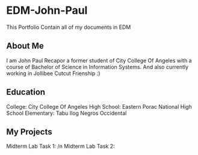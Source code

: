 # EDM-John-Paul
This Portfolio Contain all of my documents in EDM
## About Me
I am John Paul Recapor a former student of City College Of Angeles with a course of Bachelor of Science in Information Systems. And also currently working in Jollibee Cutcut Frienship :) 
## Education
College: City College Of Angeles
High School: Eastern Porac National High School
Elementary: Tabu Ilog Negros Occidental
## My Projects
Midterm Lab Task 1: 
/n Midterm Lab Task 2:
